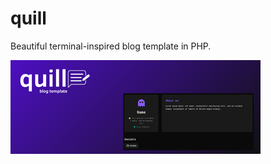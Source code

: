 # quill
Beautiful terminal-inspired blog template in PHP.

![quill thumbnail](https://raw.githubusercontent.com/kybrd12/quill/refs/heads/main/quill.png)
